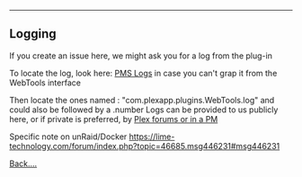 ***
## Logging

If you create an issue here, we might ask you for a log from the plug-in

To locate the log, look here: [PMS Logs](https://support.plex.tv/hc/en-us/articles/200250417-Log-File-Locations) in case you can't grap it from the WebTools interface

Then locate the ones named : "com.plexapp.plugins.WebTools.log" and could also be followed by a .number
Logs can be provided to us publicly here, or if private is preferred, by [Plex forums or in a PM](https://github.com/dagalufh/WebTools.bundle/wiki/Contact)

Specific note on unRaid/Docker
https://lime-technology.com/forum/index.php?topic=46685.msg446231#msg446231

[Back....](https://github.com/dagalufh/WebTools.bundle/wiki)